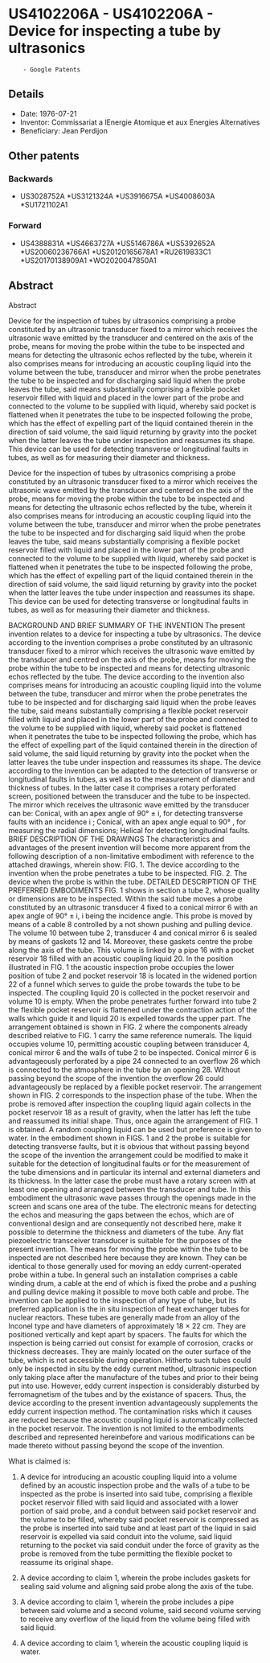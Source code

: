 # US4102206A - US4102206A - Device for inspecting a tube by ultrasonics 
        - Google Patents

## Details

* Date: 1976-07-21
* Inventor: Commissariat a lEnergie Atomique et aux Energies Alternatives
* Beneficiary: Jean Perdijon
## Other patents

### Backwards
 * US3028752A
 *US3121324A
 *US3916675A
 *US4008603A
 *SU1721102A1
### Forward
 * US4388831A
 *US4663727A
 *US5146786A
 *US5392652A
 *US20060236766A1
 *US20120165678A1
 *RU2619833C1
 *US20170138909A1
 *WO2020047850A1
## Abstract

Abstract

Device for the inspection of tubes by ultrasonics comprising a probe constituted by an ultrasonic transducer fixed to a mirror which receives the ultrasonic wave emitted by the transducer and centered on the axis of the probe, means for moving the probe within the tube to be inspected and means for detecting the ultrasonic echos reflected by the tube, wherein it also comprises means for introducing an acoustic coupling liquid into the volume between the tube, transducer and mirror when the probe penetrates the tube to be inspected and for discharging said liquid when the probe leaves the tube, said means substantially comprising a flexible pocket reservoir filled with liquid and placed in the lower part of the probe and connected to the volume to be supplied with liquid, whereby said pocket is flattened when it penetrates the tube to be inspected following the probe, which has the effect of expelling part of the liquid contained therein in the direction of said volume, the said liquid returning by gravity into the pocket when the latter leaves the tube under inspection and reassumes its shape.
This device can be used for detecting transverse or longitudinal faults in tubes, as well as for measuring their diameter and thickness.



Device for the inspection of tubes by ultrasonics comprising a probe constituted by an ultrasonic transducer fixed to a mirror which receives the ultrasonic wave emitted by the transducer and centered on the axis of the probe, means for moving the probe within the tube to be inspected and means for detecting the ultrasonic echos reflected by the tube, wherein it also comprises means for introducing an acoustic coupling liquid into the volume between the tube, transducer and mirror when the probe penetrates the tube to be inspected and for discharging said liquid when the probe leaves the tube, said means substantially comprising a flexible pocket reservoir filled with liquid and placed in the lower part of the probe and connected to the volume to be supplied with liquid, whereby said pocket is flattened when it penetrates the tube to be inspected following the probe, which has the effect of expelling part of the liquid contained therein in the direction of said volume, the said liquid returning by gravity into the pocket when the latter leaves the tube under inspection and reassumes its shape.
This device can be used for detecting transverse or longitudinal faults in tubes, as well as for measuring their diameter and thickness.

BACKGROUND AND BRIEF SUMMARY OF THE INVENTION
The present invention relates to a device for inspecting a tube by ultrasonics.
The device according to the invention comprises a probe constituted by an ultrasonic transducer fixed to a mirror which receives the ultrasonic wave emitted by the transducer and centred on the axis of the probe, means for moving the probe within the tube to be inspected and means for detecting ultrasonic echos reflected by the tube.
The device according to the invention also comprises means for introducing an acoustic coupling liquid into the volume between the tube, transducer and mirror when the probe penetrates the tube to be inspected and for discharging said liquid when the probe leaves the tube, said means substantially comprising a flexible pocket reservoir filled with liquid and placed in the lower part of the probe and connected to the volume to be supplied with liquid, whereby said pocket is flattened when it penetrates the tube to be inspected following the probe, which has the effect of expelling part of the liquid contained therein in the direction of said volume, the said liquid returning by gravity into the pocket when the latter leaves the tube under inspection and reassumes its shape.
The device according to the invention can be adapted to the detection of transverse or longitudinal faults in tubes, as well as to the measurement of diameter and thickness of tubes. In the latter case it comprises a rotary perforated screen, positioned between the transducer and the tube to be inspected. The mirror which receives the ultrasonic wave emitted by the transducer can be:
Conical, with an apex angle of 90° ± i, for detecting transverse faults with an incidence i ;
Conical, with an apex angle equal to 90° , for measuring the radial dimensions;
Helical for detecting longitudinal faults.
BRIEF DESCRIPTION OF THE DRAWINGS
The characteristics and advantages of the present invention will become more apparent from the following description of a non-limitative embodiment with reference to the attached drawings, wherein show:
FIG. 1. The device according to the invention when the probe penetrates a tube to be inspected.
FIG. 2. The device when the probe is within the tube.
DETAILED DESCRIPTION OF THE PREFERRED EMBODIMENTS
FIG. 1 shows in section a tube 2, whose quality or dimensions are to be inspected. Within the said tube moves a probe constituted by an ultrasonic transducer 4 fixed to a conical mirror 6 with an apex angle of 90° ± i, i being the incidence angle. This probe is moved by means of a cable 8 controlled by a not shown pushing and pulling device. The volume 10 between tube 2, transducer 4 and conical mirror 6 is sealed by means of gaskets 12 and 14. Moreover, these gaskets centre the probe along the axis of the tube. This volume is linked by a pipe 16 with a pocket reservoir 18 filled with an acoustic coupling liquid 20. In the position illustrated in FIG. 1 the acoustic inspection probe occupies the lower position of tube 2 and pocket reservoir 18 is located in the widened portion 22 of a funnel which serves to guide the probe towards the tube to be inspected. The coupling liquid 20 is collected in the pocket reservoir and volume 10 is empty.
When the probe penetrates further forward into tube 2 the flexible pocket reservoir is flattened under the contraction action of the walls which guide it and liquid 20 is expelled towards the upper part. The arrangement obtained is shown in FIG. 2 where the components already described relative to FIG. 1 carry the same reference numerals. The liquid occupies volume 10, permitting acoustic coupling between transducer 4, conical mirror 6 and the walls of tube 2 to be inspected.
Conical mirror 6 is advantageously perforated by a pipe 24 connected to an overflow 26 which is connected to the atmosphere in the tube by an opening 28. Without passing beyond the scope of the invention the overflow 26 could advantageously be replaced by a flexible pocket reservoir.
The arrangement shown in FIG. 2 corresponds to the inspection phase of the tube. When the probe is removed after inspection the coupling liquid again collects in the pocket reservoir 18 as a result of gravity, when the latter has left the tube and reassumed its initial shape. Thus, once again the arrangement of FIG. 1 is obtained.
A random coupling liquid can be used but preference is given to water.
In the embodiment shown in FIGS. 1 and 2 the probe is suitable for detecting transverse faults, but it is obvious that without passing beyond the scope of the invention the arrangement could be modified to make it suitable for the detection of longitudinal faults or for the measurement of the tube dimensions and in particular its internal and external diameters and its thickness. In the latter case the probe must have a rotary screen with at least one opening and arranged between the transducer and tube. In this embodiment the ultrasonic wave passes through the openings made in the screen and scans one area of the tube. The electronic means for detecting the echos and measuring the gaps between the echos, which are of conventional design and are consequently not described here, make it possible to determine the thickness and diameters of the tube.
Any flat piezoelectric transceiver transducer is suitable for the purposes of the present invention.
The means for moving the probe within the tube to be inspected are not described here because they are known. They can be identical to those generally used for moving an eddy current-operated probe within a tube. In general such an installation comprises a cable winding drum, a cable at the end of which is fixed the probe and a pushing and pulling device making it possible to move both cable and probe.
The invention can be applied to the inspection of any type of tube, but its preferred application is the in situ inspection of heat exchanger tubes for nuclear reactors. These tubes are generally made from an alloy of the Inconel type and have diameters of approximately 18 × 22 cm. They are positioned vertically and kept apart by spacers. The faults for which the inspection is being carried out consist for example of corrosion, cracks or thickness decreases. They are mainly located on the outer surface of the tube, which is not accessible during operation.
Hitherto such tubes could only be inspected in situ by the eddy current method, ultrasonic inspection only taking place after the manufacture of the tubes and prior to their being put into use. However, eddy current inspection is considerably disturbed by ferromagnetism of the tubes and by the existance of spacers. Thus, the device according to the present invention advantageously supplements the eddy current inspection method. The contamination risks which it causes are reduced because the acoustic coupling liquid is automatically collected in the pocket reservoir.
The invention is not limited to the embodiments described and represented hereinbefore and various modifications can be made thereto without passing beyond the scope of the invention.

What is claimed is:
 
1. A device for introducing an acoustic coupling liquid into a volume defined by an acoustic inspection probe and the walls of a tube to be inspected as the probe is inserted into said tube, comprising a flexible pocket reservoir filled with said liquid and associated with a lower portion of said probe, and a conduit between said pocket reservoir and the volume to be filled, whereby said pocket reservoir is compressed as the probe is inserted into said tube and at least part of the liquid in said reservoir is expelled via said conduit into the volume, said liquid returning to the pocket via said conduit under the force of gravity as the probe is removed from the tube permitting the flexible pocket to reassume its original shape.

  
2. A device according to claim 1, wherein the probe includes gaskets for sealing said volume and aligning said probe along the axis of the tube.

  
3. A device according to claim 1, wherein the probe includes a pipe between said volume and a second volume, said second volume serving to receive any overflow of the liquid from the volume being filled with said liquid.

  
4. A device according to claim 1, wherein the acoustic coupling liquid is water.